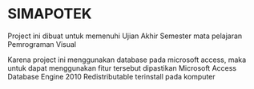 # SIMAPOTEK

Project ini dibuat untuk memenuhi Ujian Akhir Semester mata pelajaran Pemrograman Visual

Karena project ini menggunakan database pada microsoft access, maka untuk dapat menggunakan fitur tersebut dipastikan Microsoft Access Database Engine 2010 Redistributable terinstall pada komputer
